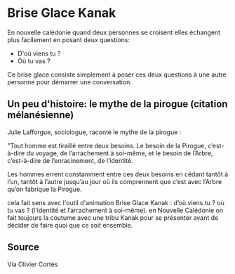 <!--

---
title: Brise Glace Kanak
description: Ce brise glace consiste simplement à poser deux questions à une autre personne pour démarrer une conversation.
image_url: 
licence: CC-BY-SA

---

-->

# Brise Glace Kanak

En nouvelle calédonie quand deux personnes se croisent elles échangent plus facilement en posant deux questions:

- D'où viens tu ?
- Où tu vas ?

Ce brise glace consiste simplement à poser ces deux questions à une autre personne pour démarrer une conversation.


## Un peu d'histoire: le mythe de la pirogue (citation mélanésienne)

Julie Lafforgue, sociologue, raconte le mythe de la pirogue :

"Tout homme est tiraillé entre deux besoins. Le besoin de la Pirogue, c’est-à-dire du voyage, de l’arrachement à soi-même, et le besoin de l’Arbre, c’est-à-dire de l’enracinement, de l’identité.

Les hommes errent constamment entre ces deux besoins en cédant tantôt à l’un, tantôt à l’autre jusqu’au jour où ils comprennent que c’est avec l’Arbre qu’on fabrique la Pirogue.

cela fait sens avec l'outil d'animation Brise Glace Kanak : d’où viens tu ? où tu vas ? (l'identité et l’arrachement à soi-même). en Nouvelle Calédonie on fait toujours la coutume avec une tribu Kanak pour se présenter avant de décider de faire quoi que ce soit ensemble.



## Source
Via Olivier Cortès
